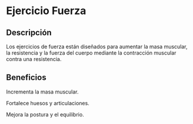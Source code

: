 # Ejercicio Fuerza

## Descripción

Los ejercicios de fuerza están diseñados para aumentar la masa muscular, la resistencia y la fuerza del cuerpo mediante la contracción muscular contra una resistencia.

## Beneficios

Incrementa la masa muscular.

Fortalece huesos y articulaciones.

Mejora la postura y el equilibrio.
